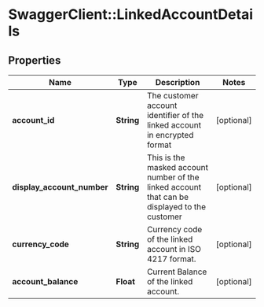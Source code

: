 # SwaggerClient::LinkedAccountDetails

## Properties
Name | Type | Description | Notes
------------ | ------------- | ------------- | -------------
**account_id** | **String** | The customer account identifier of the linked account in encrypted format | [optional] 
**display_account_number** | **String** | This is the masked account number of the linked account that can be displayed to the customer | [optional] 
**currency_code** | **String** | Currency code of the linked account in ISO 4217 format. | [optional] 
**account_balance** | **Float** | Current Balance of the linked account. | [optional] 

